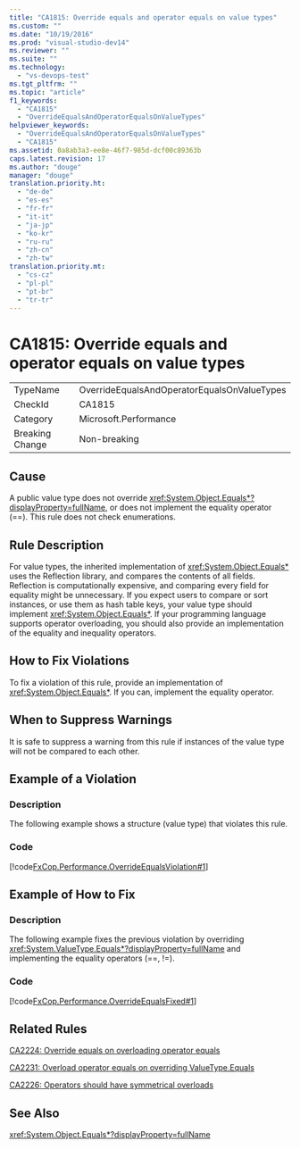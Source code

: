```yaml
---
title: "CA1815: Override equals and operator equals on value types"
ms.custom: ""
ms.date: "10/19/2016"
ms.prod: "visual-studio-dev14"
ms.reviewer: ""
ms.suite: ""
ms.technology: 
  - "vs-devops-test"
ms.tgt_pltfrm: ""
ms.topic: "article"
f1_keywords: 
  - "CA1815"
  - "OverrideEqualsAndOperatorEqualsOnValueTypes"
helpviewer_keywords: 
  - "OverrideEqualsAndOperatorEqualsOnValueTypes"
  - "CA1815"
ms.assetid: 0a8ab3a3-ee8e-46f7-985d-dcf00c89363b
caps.latest.revision: 17
ms.author: "douge"
manager: "douge"
translation.priority.ht: 
  - "de-de"
  - "es-es"
  - "fr-fr"
  - "it-it"
  - "ja-jp"
  - "ko-kr"
  - "ru-ru"
  - "zh-cn"
  - "zh-tw"
translation.priority.mt: 
  - "cs-cz"
  - "pl-pl"
  - "pt-br"
  - "tr-tr"
---
```

# CA1815: Override equals and operator equals on value types
|||  
|-|-|  
|TypeName|OverrideEqualsAndOperatorEqualsOnValueTypes|  
|CheckId|CA1815|  
|Category|Microsoft.Performance|  
|Breaking Change|Non-breaking|  
  
## Cause  
 A public value type does not override <xref:System.Object.Equals*?displayProperty=fullName>, or does not implement the equality operator (==). This rule does not check enumerations.  
  
## Rule Description  
 For value types, the inherited implementation of <xref:System.Object.Equals*> uses the Reflection library, and compares the contents of all fields. Reflection is computationally expensive, and comparing every field for equality might be unnecessary. If you expect users to compare or sort instances, or use them as hash table keys, your value type should implement <xref:System.Object.Equals*>. If your programming language supports operator overloading, you should also provide an implementation of the equality and inequality operators.  
  
## How to Fix Violations  
 To fix a violation of this rule, provide an implementation of <xref:System.Object.Equals*>. If you can, implement the equality operator.  
  
## When to Suppress Warnings  
 It is safe to suppress a warning from this rule if instances of the value type will not be compared to each other.  
  
## Example of a Violation  
  
### Description  
 The following example shows a structure (value type) that violates this rule.  
  
### Code  
 [!code[FxCop.Performance.OverrideEqualsViolation#1](../code-quality/codesnippet/CSharp/ca1815--override-equals-and-operator-equals-on-value-types_1.cs)]  
  
## Example of How to Fix  
  
### Description  
 The following example fixes the previous violation by overriding <xref:System.ValueType.Equals*?displayProperty=fullName> and implementing the equality operators (==, !=).  
  
### Code  
 [!code[FxCop.Performance.OverrideEqualsFixed#1](../code-quality/codesnippet/CSharp/ca1815--override-equals-and-operator-equals-on-value-types_2.cs)]  
  
## Related Rules  
 [CA2224: Override equals on overloading operator equals](../code-quality/ca2224--override-equals-on-overloading-operator-equals.md)  
  
 [CA2231: Overload operator equals on overriding ValueType.Equals](../code-quality/ca2231--overload-operator-equals-on-overriding-valuetype.equals.md)  
  
 [CA2226: Operators should have symmetrical overloads](../code-quality/ca2226--operators-should-have-symmetrical-overloads.md)  
  
## See Also  
 <xref:System.Object.Equals*?displayProperty=fullName>
